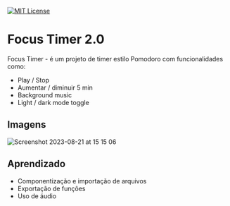 [![MIT License](https://img.shields.io/badge/-javascript-gray?logo=javascript)]()

# Focus Timer 2.0

Focus Timer - é um projeto de timer estilo Pomodoro com funcionalidades como:



- Play / Stop
- Aumentar / diminuir 5 min
- Background music
- Light / dark mode toggle

## Imagens

![Screenshot 2023-08-21 at 15 15 06](https://github.com/arthurrios/focus-timer-2.0/assets/127508197/7d43fe9e-f8d6-4a9e-8007-67da81304fd2)
## Aprendizado

- Componentização e importação de arquivos
- Exportação de funções
- Uso de áudio

